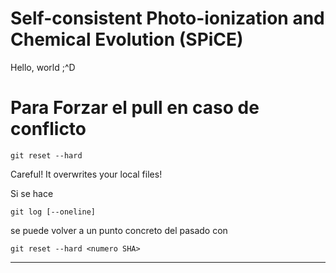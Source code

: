# Self-consistent Photo-ionization and Chemical Evolution (SPiCE)

Hello, world ;^D

# Para Forzar el pull en caso de conflicto

`git reset --hard`

Careful! It overwrites your local files!

Si se hace

`git log [--oneline]`

se puede volver a un punto concreto del pasado con

`git reset --hard <numero SHA>`

---

